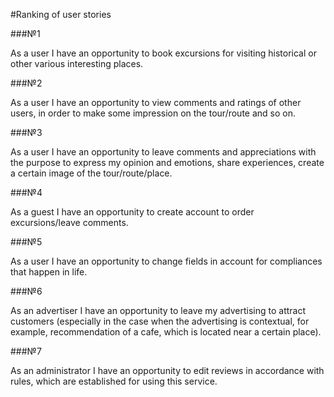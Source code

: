 #Ranking of user stories 
 
###№1 
 
As a user I have an opportunity to book excursions for visiting historical or other various interesting places. 
 
###№2 

As a user I have an opportunity to view comments and ratings of other users, in order to make some impression on the tour/route and so on. 

###№3 
 
As a user I have an opportunity to leave comments and appreciations with the purpose to express my opinion and emotions, share experiences, create a certain image of the tour/route/place. 
 
###№4 
 
As a guest I have an opportunity to create account to order excursions/leave comments. 
 
###№5 
 
As a user I have an opportunity to change fields in account for compliances that happen in life. 
 
###№6 
 
As an advertiser I have an opportunity to leave my advertising to attract customers (especially in the case when the advertising is contextual, for example, recommendation of a cafe, which is located near a certain place). 
 
###№7 
 
As an administrator I have an opportunity to edit reviews in accordance with rules, which are established for using this service.
